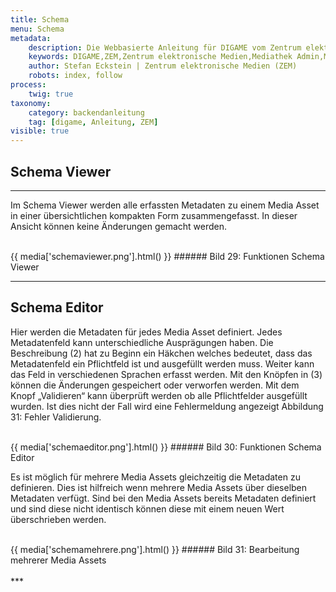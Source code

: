 ```yaml
---
title: Schema
menu: Schema
metadata:
    description: Die Webbasierte Anleitung für DIGAME vom Zentrum elektronische Medien ZEM.
    keywords: DIGAME,ZEM,Zentrum elektronische Medien,Mediathek Admin,Mediathek,Bilddatenbank,Bildverwaltung,Bundesverwaltung,Eidgenossenschaft,Schweizerische Eidgenossenschaft,VBS,Bundesamt für Verteidigung, Bevölkerungsschutz und Sport
    author: Stefan Eckstein | Zentrum elektronische Medien (ZEM)
    robots: index, follow
process:
	twig: true
taxonomy:
    category: backendanleitung
    tag: [digame, Anleitung, ZEM]
visible: true
---
```


## Schema Viewer
***
Im Schema Viewer werden alle erfassten Metadaten zu einem Media Asset in einer übersichtlichen kompakten Form zusammengefasst. In dieser Ansicht können keine Änderungen gemacht werden.

<br>
{{ media['schemaviewer.png'].html() }}
###### Bild 29: Funktionen Schema Viewer
<br>


***

## Schema Editor

Hier werden die Metadaten für jedes Media Asset definiert. Jedes Metadatenfeld kann unterschiedliche Ausprägungen haben. Die Beschreibung (2) hat zu Beginn ein Häkchen welches bedeutet, dass das Metadatenfeld ein Pflichtfeld ist und ausgefüllt werden muss. Weiter kann das Feld in verschiedenen Sprachen erfasst werden.
Mit den Knöpfen in (3) können die Änderungen gespeichert oder verworfen werden. Mit dem Knopf „Validieren“ kann überprüft werden ob alle Pflichtfelder ausgefüllt wurden. Ist dies nicht der Fall wird eine Fehlermeldung angezeigt Abbildung 31: Fehler Validierung.

<br>
{{ media['schemaeditor.png'].html() }}
###### Bild 30: Funktionen Schema Editor
<br>

Es ist möglich für mehrere Media Assets gleichzeitig die Metadaten zu definieren. Dies ist hilfreich wenn mehrere Media Assets über dieselben Metadaten verfügt. Sind bei den Media Assets bereits Metadaten definiert und sind diese nicht identisch können diese mit einem neuen Wert überschrieben werden.

<br>
{{ media['schemamehrere.png'].html() }}
###### Bild 31: Bearbeitung mehrerer Media Assets
<br>

<br>
***

